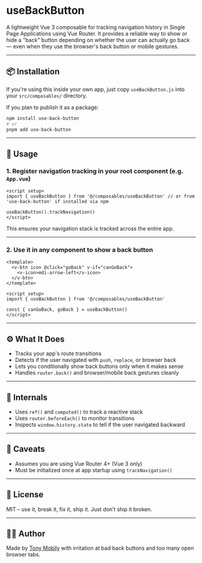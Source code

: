 # useBackButton

A lightweight Vue 3 composable for tracking navigation history in Single Page Applications using Vue Router. It provides a reliable way to show or hide a "back" button depending on whether the user can actually go back — even when they use the browser's back button or mobile gestures.

---

## 📦 Installation

If you're using this inside your own app, just copy `useBackButton.js` into your `src/composables/` directory.

If you plan to publish it as a package:

```bash
npm install use-back-button
# or
pnpm add use-back-button
```

---

## 🔧 Usage

### 1. Register navigation tracking in your root component (e.g. `App.vue`)

```vue
<script setup>
import { useBackButton } from '@/composables/useBackButton' // or from 'use-back-button' if installed via npm

useBackButton().trackNavigation()
</script>
```

This ensures your navigation stack is tracked across the entire app.

---

### 2. Use it in any component to show a back button

```vue
<template>
  <v-btn icon @click="goBack" v-if="canGoBack">
    <v-icon>mdi-arrow-left</v-icon>
  </v-btn>
</template>

<script setup>
import { useBackButton } from '@/composables/useBackButton'

const { canGoBack, goBack } = useBackButton()
</script>
```

---

## ⚙️ What It Does

- Tracks your app's route transitions
- Detects if the user navigated with `push`, `replace`, or browser back
- Lets you conditionally show back buttons only when it makes sense
- Handles `router.back()` and browser/mobile back gestures cleanly

---

## 🧪 Internals

- Uses `ref()` and `computed()` to track a reactive stack
- Uses `router.beforeEach()` to monitor transitions
- Inspects `window.history.state` to tell if the user navigated backward

---

## 🛑 Caveats

- Assumes you are using Vue Router 4+ (Vue 3 only)
- Must be initialized once at app startup using `trackNavigation()`

---

## 📝 License

MIT – use it, break it, fix it, ship it. Just don’t ship it broken.

---

## 👨‍💻 Author

Made by [Tony Mobily](https://github.com/tonymobily) with irritation at bad back buttons and too many open browser tabs.
